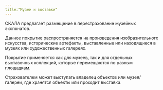 ```yaml
---
title:"Музеи и выставки"
---
```

СКАЛА предлагает размещение в перестрахование музейных экспонатов.

Данное покрытие распространяется на произведения изобразительного искусства, исторические артефакты, выставленные или находящиеся в музеях или художественных галереях. 

Покрытие применяется как для музеев, так и для отдельных выставочных коллекций, которые перемещаются по разным площадкам.

Страхователем может выступать владелец объектов или музея/галереи, где хранятся объекты или проходит выставка.
